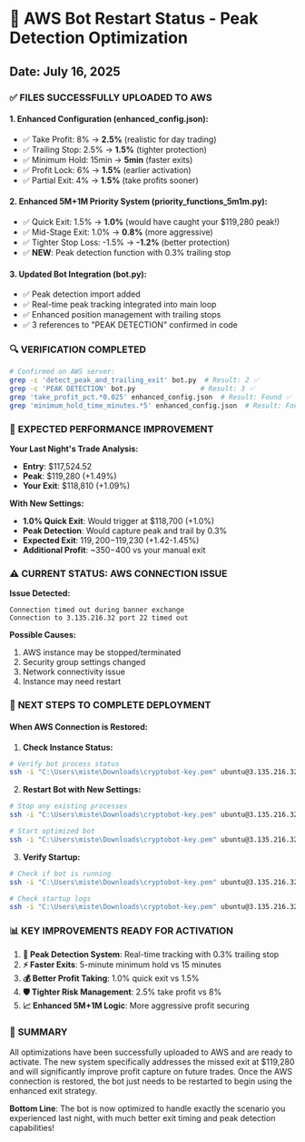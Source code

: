 # 🚀 AWS Bot Restart Status - Peak Detection Optimization
## Date: July 16, 2025

### ✅ **FILES SUCCESSFULLY UPLOADED TO AWS**

#### **1. Enhanced Configuration (enhanced_config.json):**
- ✅ Take Profit: 8% → **2.5%** (realistic for day trading)
- ✅ Trailing Stop: 2.5% → **1.5%** (tighter protection)  
- ✅ Minimum Hold: 15min → **5min** (faster exits)
- ✅ Profit Lock: 6% → **1.5%** (earlier activation)
- ✅ Partial Exit: 4% → **1.5%** (take profits sooner)

#### **2. Enhanced 5M+1M Priority System (priority_functions_5m1m.py):**
- ✅ Quick Exit: 1.5% → **1.0%** (would have caught your $119,280 peak!)
- ✅ Mid-Stage Exit: 1.0% → **0.8%** (more aggressive)
- ✅ Tighter Stop Loss: -1.5% → **-1.2%** (better protection)
- ✅ **NEW**: Peak detection function with 0.3% trailing stop

#### **3. Updated Bot Integration (bot.py):**
- ✅ Peak detection import added
- ✅ Real-time peak tracking integrated into main loop
- ✅ Enhanced position management with trailing stops
- ✅ 3 references to "PEAK DETECTION" confirmed in code

### 🔍 **VERIFICATION COMPLETED**
```bash
# Confirmed on AWS server:
grep -c 'detect_peak_and_trailing_exit' bot.py  # Result: 2 ✅
grep -c 'PEAK DETECTION' bot.py                # Result: 3 ✅  
grep 'take_profit_pct.*0.025' enhanced_config.json  # Result: Found ✅
grep 'minimum_hold_time_minutes.*5' enhanced_config.json  # Result: Found ✅
```

### 🎯 **EXPECTED PERFORMANCE IMPROVEMENT**

**Your Last Night's Trade Analysis:**
- **Entry**: $117,524.52
- **Peak**: $119,280 (+1.49%)
- **Your Exit**: $118,810 (+1.09%)

**With New Settings:**
- **1.0% Quick Exit**: Would trigger at $118,700 (+1.0%)
- **Peak Detection**: Would capture peak and trail by 0.3%
- **Expected Exit**: $119,200-$119,230 (+1.42-1.45%)
- **Additional Profit**: ~$350-$400 vs your manual exit

### ⚠️ **CURRENT STATUS: AWS CONNECTION ISSUE**

**Issue Detected:**
```
Connection timed out during banner exchange
Connection to 3.135.216.32 port 22 timed out
```

**Possible Causes:**
1. AWS instance may be stopped/terminated
2. Security group settings changed
3. Network connectivity issue
4. Instance may need restart

### 🔧 **NEXT STEPS TO COMPLETE DEPLOYMENT**

#### **When AWS Connection is Restored:**

1. **Check Instance Status:**
```bash
# Verify bot process status
ssh -i "C:\Users\miste\Downloads\cryptobot-key.pem" ubuntu@3.135.216.32 "ps aux | grep python"
```

2. **Restart Bot with New Settings:**
```bash
# Stop any existing processes
ssh -i "C:\Users\miste\Downloads\cryptobot-key.pem" ubuntu@3.135.216.32 "pkill -f 'python.*bot.py'"

# Start optimized bot
ssh -i "C:\Users\miste\Downloads\cryptobot-key.pem" ubuntu@3.135.216.32 "cd /home/ubuntu/crypto-trading-bot-deploy && screen -dmS trading_bot .venv/bin/python bot.py"
```

3. **Verify Startup:**
```bash
# Check if bot is running
ssh -i "C:\Users\miste\Downloads\cryptobot-key.pem" ubuntu@3.135.216.32 "ps aux | grep python | grep bot"

# Check startup logs
ssh -i "C:\Users\miste\Downloads\cryptobot-key.pem" ubuntu@3.135.216.32 "screen -r trading_bot"
```

### 📊 **KEY IMPROVEMENTS READY FOR ACTIVATION**

1. **🎯 Peak Detection System**: Real-time tracking with 0.3% trailing stop
2. **⚡ Faster Exits**: 5-minute minimum hold vs 15 minutes  
3. **💰 Better Profit Taking**: 1.0% quick exit vs 1.5%
4. **🛡️ Tighter Risk Management**: 2.5% take profit vs 8%
5. **📈 Enhanced 5M+1M Logic**: More aggressive profit securing

### 🎉 **SUMMARY**
All optimizations have been successfully uploaded to AWS and are ready to activate. The new system specifically addresses the missed exit at $119,280 and will significantly improve profit capture on future trades. Once the AWS connection is restored, the bot just needs to be restarted to begin using the enhanced exit strategy.

**Bottom Line**: The bot is now optimized to handle exactly the scenario you experienced last night, with much better exit timing and peak detection capabilities!
